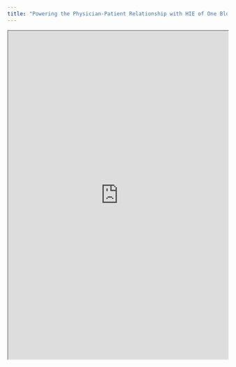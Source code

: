 ```yaml
---
title: "Powering the Physician-Patient Relationship with HIE of One Blockchain Health IT"
---
```



<iframe height="750" width="100%" src="https://ewelton.github.io/ktest/wiki.html#Powering%20the%20Physician-Patient%20Relationship%20with%20HIE%20of%20One%20Blockchain%20Health%20IT"></iframe>

